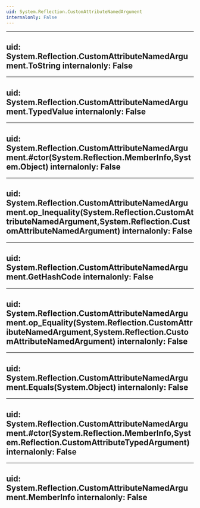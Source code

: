 ```yaml
---
uid: System.Reflection.CustomAttributeNamedArgument
internalonly: False
---
```


---
uid: System.Reflection.CustomAttributeNamedArgument.ToString
internalonly: False
---

---
uid: System.Reflection.CustomAttributeNamedArgument.TypedValue
internalonly: False
---

---
uid: System.Reflection.CustomAttributeNamedArgument.#ctor(System.Reflection.MemberInfo,System.Object)
internalonly: False
---

---
uid: System.Reflection.CustomAttributeNamedArgument.op_Inequality(System.Reflection.CustomAttributeNamedArgument,System.Reflection.CustomAttributeNamedArgument)
internalonly: False
---

---
uid: System.Reflection.CustomAttributeNamedArgument.GetHashCode
internalonly: False
---

---
uid: System.Reflection.CustomAttributeNamedArgument.op_Equality(System.Reflection.CustomAttributeNamedArgument,System.Reflection.CustomAttributeNamedArgument)
internalonly: False
---

---
uid: System.Reflection.CustomAttributeNamedArgument.Equals(System.Object)
internalonly: False
---

---
uid: System.Reflection.CustomAttributeNamedArgument.#ctor(System.Reflection.MemberInfo,System.Reflection.CustomAttributeTypedArgument)
internalonly: False
---

---
uid: System.Reflection.CustomAttributeNamedArgument.MemberInfo
internalonly: False
---
